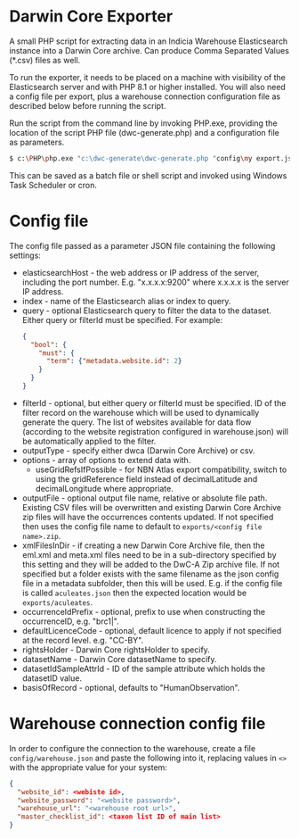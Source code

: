 # Darwin Core Exporter

A small PHP script for extracting data in an Indicia Warehouse Elasticsearch instance into a
Darwin Core archive. Can produce Comma Separated Values (*.csv) files as well.

To run the exporter, it needs to be placed on a machine with visibility of the Elasticsearch server
and with PHP 8.1 or higher installed. You will also need a config file per export, plus a warehouse
connection configuration file as described below before running the script.

Run the script from the command line by invoking PHP.exe, providing the location of the script PHP
file (dwc-generate.php) and a configuration file as parameters.

```bash
$ c:\PHP\php.exe "c:\dwc-generate\dwc-generate.php "config\my export.json"
```

This can be saved as a batch file or shell script and invoked using Windows Task Scheduler or cron.

# Config file

The config file passed as a parameter JSON file containing the following settings:

* elasticsearchHost - the web address or IP address of the server, including the port number. E.g.
  "x.x.x.x:9200" where x.x.x.x is the server IP address.
* index - name of the Elasticsearch alias or index to query.
* query - optional Elasticsearch query to filter the data to the dataset. Either query or filterId
  must be specified. For example:
  ```json
  {
    "bool": {
      "must": {
        "term": {"metadata.website.id": 2}
      }
    }
  }
  ```
* filterId - optional, but either query or filterId must be specified. ID of the filter record on
  the warehouse which will be used to dynamically generate the query. The list of websites
  available for data flow (according to the website registration configured in warehouse.json) will
  be automatically applied to the filter.
* outputType - specify either dwca (Darwin Core Archive) or csv.
* options - array of options to extend data with.
  * useGridRefsIfPossible - for NBN Atlas export compatibility, switch to using the gridReference
    field instead of decimalLatitude and decimalLongitude where appropriate.
* outputFile - optional output file name, relative or absolute file path. Existing CSV files will
  be overwritten and existing Darwin Core Archive zip files will have the occurrences contents
  updated. If not specified then uses the config file name to default to
  `exports/<config file name>.zip`.
* xmlFilesInDir - if creating a new Darwin Core Archive file, then the eml.xml and meta.xml files
  need to be in a sub-directory specified by this setting and they will be added to the DwC-A Zip
  archive file. If not specified but a folder exists with the same filename as the json config file
  in a metadata subfolder, then this will be used. E.g. if the config file is called
  `aculeates.json` then the expected location would be `exports/aculeates`.
* occurrenceIdPrefix - optional, prefix to use when constructing the occurrenceID, e.g. "brc1|".
* defaultLicenceCode - optional, default licence to apply if not specified at the record level.
  e.g. "CC-BY".
* rightsHolder - Darwin Core rightsHolder to specify.
* datasetName - Darwin Core datasetName to specify.
* datasetIdSampleAttrId - ID of the sample attribute which holds the datasetID value.
* basisOfRecord - optional, defaults to "HumanObservation".

# Warehouse connection config file

In order to configure the connection to the warehouse, create a file `config/warehouse.json` and
paste the following into it, replacing values in `<>` with the appropriate value for your system:

```json
{
  "website_id": <webiste id>,
  "website_password": "<website password>",
  "warehouse_url": "<warehouse root url>",
  "master_checklist_id": <taxon list ID of main list>
}
```